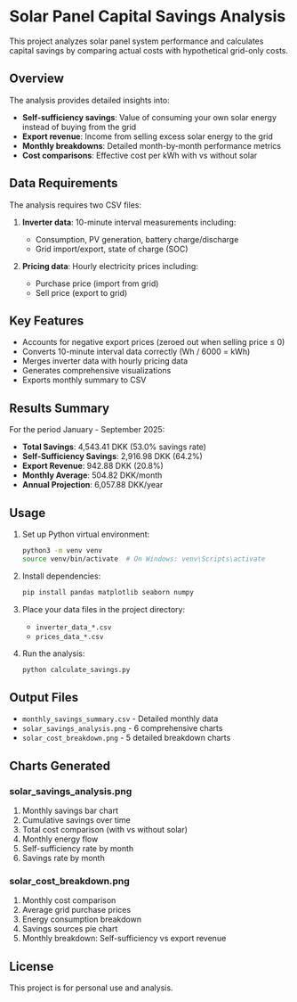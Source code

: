 # Solar Panel Capital Savings Analysis

This project analyzes solar panel system performance and calculates capital savings by comparing actual costs with hypothetical grid-only costs.

## Overview

The analysis provides detailed insights into:
- **Self-sufficiency savings**: Value of consuming your own solar energy instead of buying from the grid
- **Export revenue**: Income from selling excess solar energy to the grid
- **Monthly breakdowns**: Detailed month-by-month performance metrics
- **Cost comparisons**: Effective cost per kWh with vs without solar

## Data Requirements

The analysis requires two CSV files:
1. **Inverter data**: 10-minute interval measurements including:
   - Consumption, PV generation, battery charge/discharge
   - Grid import/export, state of charge (SOC)
   
2. **Pricing data**: Hourly electricity prices including:
   - Purchase price (import from grid)
   - Sell price (export to grid)

## Key Features

- Accounts for negative export prices (zeroed out when selling price ≤ 0)
- Converts 10-minute interval data correctly (Wh / 6000 = kWh)
- Merges inverter data with hourly pricing data
- Generates comprehensive visualizations
- Exports monthly summary to CSV

## Results Summary

For the period January - September 2025:
- **Total Savings**: 4,543.41 DKK (53.0% savings rate)
- **Self-Sufficiency Savings**: 2,916.98 DKK (64.2%)
- **Export Revenue**: 942.88 DKK (20.8%)
- **Monthly Average**: 504.82 DKK/month
- **Annual Projection**: 6,057.88 DKK/year

## Usage

1. Set up Python virtual environment:
   ```bash
   python3 -m venv venv
   source venv/bin/activate  # On Windows: venv\Scripts\activate
   ```

2. Install dependencies:
   ```bash
   pip install pandas matplotlib seaborn numpy
   ```

3. Place your data files in the project directory:
   - `inverter_data_*.csv`
   - `prices_data_*.csv`

4. Run the analysis:
   ```bash
   python calculate_savings.py
   ```

## Output Files

- `monthly_savings_summary.csv` - Detailed monthly data
- `solar_savings_analysis.png` - 6 comprehensive charts
- `solar_cost_breakdown.png` - 5 detailed breakdown charts

## Charts Generated

### solar_savings_analysis.png
1. Monthly savings bar chart
2. Cumulative savings over time
3. Total cost comparison (with vs without solar)
4. Monthly energy flow
5. Self-sufficiency rate by month
6. Savings rate by month

### solar_cost_breakdown.png
1. Monthly cost comparison
2. Average grid purchase prices
3. Energy consumption breakdown
4. Savings sources pie chart
5. Monthly breakdown: Self-sufficiency vs export revenue

## License

This project is for personal use and analysis.
